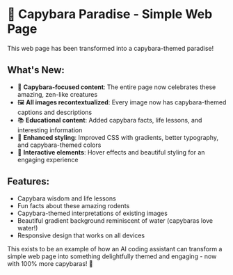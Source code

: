 # 🌿 Capybara Paradise - Simple Web Page

This web page has been transformed into a capybara-themed paradise! 

## What's New:
- 🎯 **Capybara-focused content**: The entire page now celebrates these amazing, zen-like creatures
- 🖼️ **All images recontextualized**: Every image now has capybara-themed captions and descriptions
- 📚 **Educational content**: Added capybara facts, life lessons, and interesting information
- 🎨 **Enhanced styling**: Improved CSS with gradients, better typography, and capybara-themed colors
- 🌟 **Interactive elements**: Hover effects and beautiful styling for an engaging experience

## Features:
- Capybara wisdom and life lessons
- Fun facts about these amazing rodents
- Capybara-themed interpretations of existing images
- Beautiful gradient background reminiscent of water (capybaras love water!)
- Responsive design that works on all devices

This exists to be an example of how an AI coding assistant can transform a simple web page into something delightfully themed and engaging - now with 100% more capybaras! 🦫
